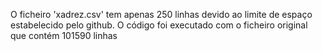 O ficheiro 'xadrez.csv' tem apenas 250 linhas devido ao limite de espaço estabelecido pelo github. O código foi executado com o ficheiro original que contém 101590 linhas
